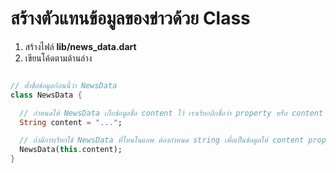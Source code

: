 
# สร้างตัวแทนข้อมูลของข่าวด้วย Class

1. สร้างไฟล์ **lib/news_data.dart**
2. เขียนโค้ดตามด้านล่าง 

```dart

// ตั้งชื่อข้อมูลก้อนนี้ว่า NewsData
class NewsData {

  // กำหนดให้ NewsData เก็บข้อมูลชื่อ content ไว้ เราเรียกอีกชื่อว่า property หรือ content property ของ NewsData
  String content = "...";

  // ถ้ามีการเรียกใช้ NewsData ที่ไหนในแอพ ต้องกำหนด string เพื่อเป็นข้อมูลให้ content property
  NewsData(this.content);
}

```